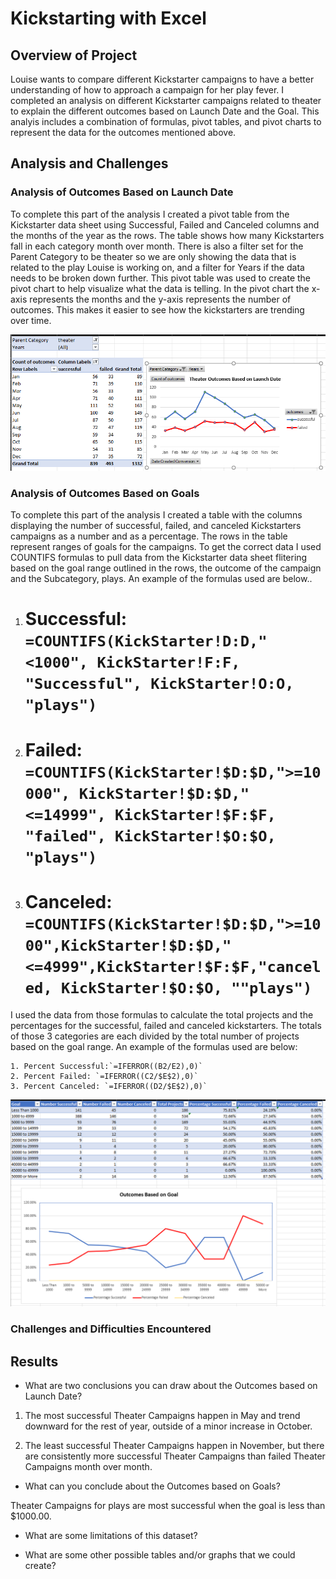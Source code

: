 # Kickstarting with Excel

## Overview of Project

  Louise wants to compare different Kickstarter campaigns to have a better understanding of how to approach a campaign for her play fever. I completed an analysis on different Kickstarter campaigns related to theater to explain the different outcomes based on Launch Date and the Goal. This analyis includes a combination of formulas, pivot tables, and pivot charts to represent the data for the outcomes mentioned above.  

## Analysis and Challenges

### Analysis of Outcomes Based on Launch Date

  To complete this part of the analysis I created a pivot table from the Kickstarter data sheet using Successful, Failed and Canceled columns and the months of the year as the rows. The table shows how many Kickstarters fall in each category month over month. There is also a filter set for the Parent Category to be theater so we are only showing the data that is related to the play Louise is working on, and a filter for Years if the data needs to be broken down further. This pivot table was used to create the pivot chart to help visualize what the data is telling. In the pivot chart the x-axis represents the months and the y-axis represents the number of outcomes. This makes it easier to see how the kickstarters are trending over time. 
  
  ![Outcomes Based on Launch Date](https://github.com/ericajini/kickstarter-analysis/blob/main/reference1.png)
  
### Analysis of Outcomes Based on Goals

  To complete this part of the analysis I created a table with the columns displaying the number of successful, failed, and canceled Kickstarters campaigns as a number and as a percentage. The rows in the table represent ranges of goals for the campaigns. To get the correct data I used COUNTIFS formulas to pull data from the Kickstarter data sheet flitering based on the goal range outlined in the rows, the outcome of the campaign and the Subcategory, plays. An example of the formulas used are below.. 
   1. # Successful: `=COUNTIFS(KickStarter!D:D,"<1000", KickStarter!F:F, "Successful", KickStarter!O:O, "plays")`
   2. # Failed: `=COUNTIFS(KickStarter!$D:$D,">=10000", KickStarter!$D:$D,"<=14999", KickStarter!$F:$F, "failed", KickStarter!$O:$O, "plays")`
   3. # Canceled: `=COUNTIFS(KickStarter!$D:$D,">=1000",KickStarter!$D:$D,"<=4999",KickStarter!$F:$F,"canceled, KickStarter!$O:$O, ""plays")`

  I used the data from those formulas to calculate the total projects and the percentages for the successful, failed and canceled kickstarters. The totals of those 3 categories are each divided by the total number of projects based on the goal range. An example of the formulas used are below: 
  
    1. Percent Successful:`=IFERROR((B2/E2),0)` 
    2. Percent Failed: `=IFERROR((C2/$E$2),0)`
    3. Percent Canceled: `=IFERROR((D2/$E$2),0)`

  
  ![Outcomes Based on Goal](https://github.com/ericajini/kickstarter-analysis/blob/main/reference2.png)

### Challenges and Difficulties Encountered

## Results

- What are two conclusions you can draw about the Outcomes based on Launch Date?

1. The most successful Theater Campaigns happen in May and trend downward for the rest of year, outside of a minor increase in October.

2. The least successful Theater Campaigns happen in November, but there are consistently more successful Theater Campaigns than failed Theater Campaigns month over month. 

- What can you conclude about the Outcomes based on Goals?

Theater Campaigns for plays are most successful when the goal is less than $1000.00. 

- What are some limitations of this dataset?

- What are some other possible tables and/or graphs that we could create?
